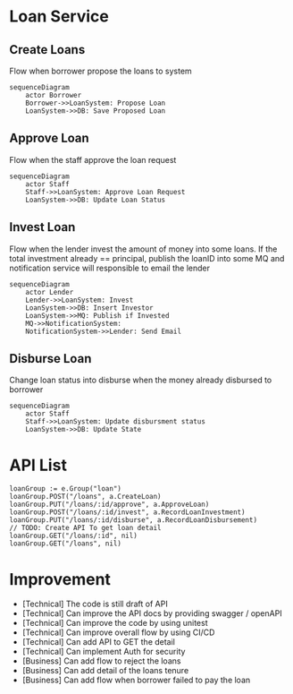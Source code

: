 # Loan Service

## Create Loans
Flow when borrower propose the loans to system
```mermaid
sequenceDiagram
    actor Borrower
    Borrower->>LoanSystem: Propose Loan
    LoanSystem->>DB: Save Proposed Loan
```

## Approve Loan
Flow when the staff approve the loan request

```mermaid
sequenceDiagram
    actor Staff
    Staff->>LoanSystem: Approve Loan Request
    LoanSystem->>DB: Update Loan Status
```


## Invest Loan
Flow when the lender invest the amount of money into some loans.
If the total investment already == principal, publish the loanID into some MQ and notification service will responsible to email the lender
```mermaid
sequenceDiagram
    actor Lender
    Lender->>LoanSystem: Invest
    LoanSystem->>DB: Insert Investor
    LoanSystem->>MQ: Publish if Invested
    MQ->>NotificationSystem: 
    NotificationSystem->>Lender: Send Email

```

## Disburse Loan
Change loan status into disburse when the money already disbursed to borrower

```mermaid
sequenceDiagram
    actor Staff
    Staff->>LoanSystem: Update disbursment status
    LoanSystem->>DB: Update State
```


# API List
```
loanGroup := e.Group("loan")
loanGroup.POST("/loans", a.CreateLoan)
loanGroup.PUT("/loans/:id/approve", a.ApproveLoan)
loanGroup.POST("/loans/:id/invest", a.RecordLoanInvestment)
loanGroup.PUT("/loans/:id/disburse", a.RecordLoanDisbursement)
// TODO: Create API To get loan detail
loanGroup.GET("/loans/:id", nil)
loanGroup.GET("/loans", nil)
```

# Improvement
* [Technical] The code is still draft of API
* [Technical] Can improve the API docs by providing swagger / openAPI
* [Technical] Can improve the code by using unitest
* [Technical] Can improve overall flow by using CI/CD
* [Technical] Can add API to GET the detail
* [Technical] Can implement Auth for security
* [Business] Can add flow to reject the loans
* [Business] Can add detail of the loans tenure
* [Business] Can add flow when borrower failed to pay the loan



